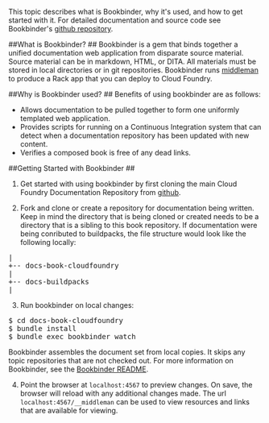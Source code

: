 This topic describes what is Bookbinder, why it's used, and how to get started with it.
For detailed documentation and source code see Bookbinder's [github repository](https://github.com/pivotal-cf/bookbinder).

##What is Bookbinder? ##
Bookbinder is a gem that binds together a unified documentation web application from disparate source material. Source material can be in markdown, HTML, or DITA. All materials must be stored in local directories or in git repositories. Bookbinder runs [middleman](http://www.middlemanapp.com) to produce a Rack app that you can deploy to Cloud Foundry.

##Why is Bookbinder used? ##
Benefits of using bookbinder are as follows: 
* Allows documentation to be pulled together to form one uniformly templated web application.
* Provides scripts for running on a Continuous Integration system that can detect when a documentation repository has been updated with new content.
* Verifies a composed book is free of any dead links.

##Getting Started with Bookbinder ##
1. Get started with using bookbinder by first cloning the main Cloud Foundry Documentation Repository from [github](https://github.com/cloudfoundry/docs-book-cloudfoundry).

2. Fork and clone or create a repository for documentation being written. Keep in mind the directory that is being cloned or created needs to be a directory that is a sibling to this book repository. If documentation were being conributed to buildpacks, the file structure would look like the following locally:

<pre>
|
+-- docs-book-cloudfoundry
|
+-- docs-buildpacks
|
</pre>

3. Run bookbinder on local changes:
<pre>
$ cd docs-book-cloudfoundry
$ bundle install
$ bundle exec bookbinder watch
</pre>
Bookbinder assembles the document set from local copies.
It skips any topic repositories that are not checked out. For more information on Bookbinder, see the [Bookbinder README](https://github.com/pivotal-cf/bookbinder#bookbinder). 

4. Point the browser at <code>localhost:4567</code> to preview changes. On save, the browser will reload with any additional changes made. The url <code>localhost:4567/__middleman</code> can be used to view resources and links that are available for viewing.



